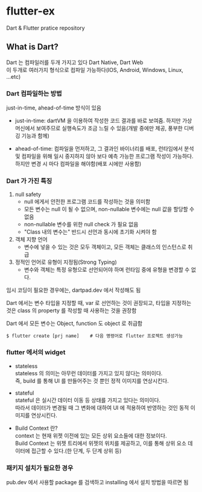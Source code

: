 # flutter-ex
Dart &amp; Flutter pratice repository


## What is Dart?
Dart 는 컴파일러를 두개 가지고 있다 Dart  Native, Dart Web</br>
이 두개로 여러가지 형식으로 컴파일 가능하다(IOS, Android, Windows, Linux, ...etc)

### Dart 컴파일하는 방법
just-in-time, ahead-of-time 방식이 있음

- just-in-time: dartVM 을 이용하여 작성한 코드 결과를 바로 보여줌. 하지만 가상 머신에서 보여주므로 실행속도가 조금 느릴 수 있음(개발 중에만 제공, 풍부한 디버깅 기능과 함께)

- ahead-of-time: 컴파일을 먼저하고, 그 결과인 바이너리를 배포, 런타임에서 분석 및 컴파일을 위해 일시 중지하지 않아 보다 예측 가능한 프로그램 작성이 가능하다. 하지만 변경 시 마다 컴파일을 해야함(배포 시에만 사용함)

### Dart 가 가진 특징
1. null safety
    - null 에게서 안전한 프로그램 코드를 작성하는 것을 의미함
    - 모든 변수는 null 이 될 수 없으며, non-nullable 변수에는 null 값을 할당할 수 없음
    - non-nullable 변수를 위한 null check 가 필요 없음
    - "Class 내의 변수는" 반드시 선언과 동시에 초기화 시켜야 함
2. 객체 지향 언어
    - 변수에 넣을 수 있는 것은 모두 객체이고, 모든 객체는 클래스의 인스턴스로 취급
3. 정적인 언어로 유형이 지정됨(Strong Typing)
    - 변수와 객체는 특정 유형으로 선언되어야 하며 런타임 중에 유형을 변경할 수 없다.


임시 코딩이 필요한 경우에는, dartpad.dev 에서 작성해도 됨


Dart 에서는 변수 타입을 지정할 때, var 로 선언하는 것이 권장되고, 타입을 지정하는 것은 class 의 property 를 작성할 때 사용하는 것을 권장함


Dart 에서 모든 변수는 Object, function 도 object 로 취급함


```
$ flutter create [prj name]    # 다음 명령어로 flutter 프로젝트 생성가능
```
### flutter 에서의 widget
- stateless</br>
stateless 의 의미는 아무런 데이터를 가지고 있지 않다는 의미이다.</br>
즉, build 를 통해 UI 를 만들어주는 것 뿐인 정적 이미지를 연상시킨다.


- stateful</br>
stateful 은 실시간 데이터 이동 등 상태를 가지고 있다는 의미이다.</br>
따라서 데이터가 변경될 때 그 변화에 대하여 UI 에 적용하여 반영하는 것인 동적 이미지를 연상시킨다.


- Build Context 란? </br>
context 는 현재 위젯 이전에 있는 모든 상위 요소들에 대한 정보이다.</br>
 Build Context 는 위젯 트리에서 위젯의 위치를 제공하고, 이를 통해 상위 요소 데이터에 접근할 수 있다.(한 단계, 두 단계 상위 등)


### 패키지 설치가 필요한 경우
pub.dev 에서 사용할 package 를 검색하고 installing 에서 설치 방법을 따르면 됨
